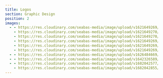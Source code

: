 ```yaml
---
title: Logos
section: Graphic Design
position: 2
images:
  - - https://res.cloudinary.com/seabas-media/image/upload/v1621649269/gallery/Logos/Copy_of_spa-page-001_isglfn.jpg
    - https://res.cloudinary.com/seabas-media/image/upload/v1621649270/gallery/Logos/Untitled-4_v6ki6h.png
    - https://res.cloudinary.com/seabas-media/image/upload/v1621649270/gallery/Logos/Untitled-3_vjasdo.png
    - https://res.cloudinary.com/seabas-media/image/upload/v1621649269/gallery/Logos/lawncare-page-001_mots95.jpg
    - https://res.cloudinary.com/seabas-media/image/upload/v1621649269/gallery/Logos/lawncare_black-page-001_aqu22f.jpg
    - https://res.cloudinary.com/seabas-media/image/upload/v1621649269/gallery/Logos/los_magueyitos_eydmve.png
  - - https://res.cloudinary.com/seabas-media/image/upload/v1626484669/gallery/Logos/seabass_vmcgup.jpg
  - - https://res.cloudinary.com/seabas-media/image/upload/v1642326589/gallery/Logos/willow_lomcyn.png
  - - https://res.cloudinary.com/seabas-media/image/upload/v1682042577/gallery/Logos/ZPromotions_Color_RGB-03_bxyw6o.jpg
    - https://res.cloudinary.com/seabas-media/image/upload/v1682042855/gallery/Logos/convoy_07_ufdl6n.jpg
---
```

